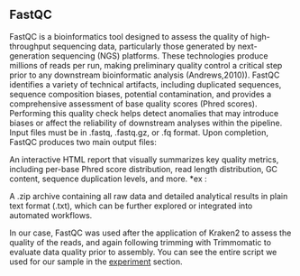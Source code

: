 ## FastQC
FastQC is a bioinformatics tool designed to assess the quality of high-throughput sequencing data, particularly those generated by next-generation sequencing (NGS) platforms. These technologies produce millions of reads per run, making preliminary quality control a critical step prior to any downstream bioinformatic analysis (Andrews,2010)).
FastQC identifies a variety of technical artifacts, including duplicated sequences, sequence composition biases, potential contamination, and provides a comprehensive assessment of base quality scores (Phred scores). Performing this quality check helps detect anomalies that may introduce biases or affect the reliability of downstream analyses within the pipeline.
Input files must be in .fastq, .fastq.gz, or .fq format. Upon completion, FastQC produces two main output files:

An interactive HTML report that visually summarizes key quality metrics, including per-base Phred score distribution, read length distribution, GC content, sequence duplication levels, and more.
*ex :

A .zip archive containing all raw data and detailed analytical results in plain text format (.txt), which can be further explored or integrated into automated workflows.

In our case, FastQC was used after the application of Kraken2 to assess the quality of the reads, and again following trimming with Trimmomatic to evaluate data quality prior to assembly. You can see the entire script we used for our sample in the [experiment](./Experiment_01.md#experiment-script) section.
